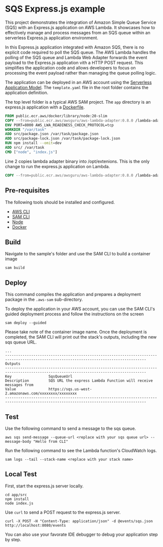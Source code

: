 # SQS Express.js example

This project demonstrates the integration of Amazon Simple Queue Service (SQS) with an Express.js application on AWS Lambda. It showcases how to effectively manage and process messages from an SQS queue within an serverless Express.js application environment.

In this Express.js application integrated with Amazon SQS, there is no explicit code required to poll the SQS queue. The AWS Lambda handles the polling of the SQS queue and Lambda Web Adapter forwards the event payload to the Express.js application vith a HTTP POST request. This simplifies the application code and allows developers to focus on processing the event payload rather than managing the queue polling logic.

The application can be deployed in an AWS account using the [Serverless Application Model](https://github.com/awslabs/serverless-application-model). The `template.yaml` file in the root folder contains the application definition.

The top level folder is a typical AWS SAM project. The `app` directory is an express.js application with a [Dockerfile](app/Dockerfile).

```dockerfile
FROM public.ecr.aws/docker/library/node:20-slim
COPY --from=public.ecr.aws/awsguru/aws-lambda-adapter:0.8.0 /lambda-adapter /opt/extensions/lambda-adapter
ENV PORT=8000 AWS_LWA_READINESS_CHECK_PROTOCOL=tcp
WORKDIR "/var/task"
ADD src/package.json /var/task/package.json
ADD src/package-lock.json /var/task/package-lock.json
RUN npm install --omit=dev
ADD src/ /var/task
CMD ["node", "index.js"]
```

Line 2 copies lambda adapter binary into /opt/extenions. This is the only change to run the express.js application on Lambda.

```dockerfile
COPY --from=public.ecr.aws/awsguru/aws-lambda-adapter:0.8.0 /lambda-adapter /opt/extensions/lambda-adapter
```

## Pre-requisites

The following tools should be installed and configured.

* [AWS CLI](https://aws.amazon.com/cli/)
* [SAM CLI](https://github.com/awslabs/aws-sam-cli)
* [Node](https://nodejs.org/en/)
* [Docker](https://www.docker.com/products/docker-desktop)

## Build

Navigate to the sample's folder and use the SAM CLI to build a container image

```shell
sam build
```
## Deploy

This command compiles the application and prepares a deployment package in the `.aws-sam` sub-directory.

To deploy the application in your AWS account, you can use the SAM CLI's guided deployment process and follow the instructions on the screen

```shell
sam deploy --guided
```

Please take note of the container image name.
Once the deployment is completed, the SAM CLI will print out the stack's outputs, including the new sqs queue URL.

```shell
...
---------------------------------------------------------------------------------------------------------------------------------------
Outputs                                                                                                                               
---------------------------------------------------------------------------------------------------------------------------------------
Key                 SqsQueueUrl                                                                                                       
Description         SQS URL the express Lambda Function will receive messages from                                                    
Value               https://sqs.us-west-2.amazonaws.com/xxxxxxxx/xxxxxxxx                                                    
---------------------------------------------------------------------------------------------------------------------------------------

```

## Test

Use the following command to send a message to the sqs queue.

```shell
aws sqs send-message --queue-url <replace with your sqs queue url> --message-body "Hello from CLI"
```

Run the following command to see the Lambda function's CloudWatch logs.

```shell
sam logs --tail --stack-name <replace with your stack name>
```

## Local Test

First, start the express.js server locally.

```shell
cd app/src
npm install
node index.js
```

Use `curl` to send a POST request to the express.js server.

```shell
curl -X POST -H "Content-Type: application/json" -d @events/sqs.json http://localhost:8080/events
```

You can also use your favorate IDE debugger to debug your application step by step.

